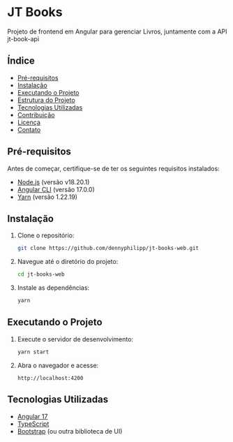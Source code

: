 # JT Books

Projeto de frontend em Angular para gerenciar Livros, juntamente com a API jt-book-api

## Índice

- [Pré-requisitos](#pré-requisitos)
- [Instalação](#instalação)
- [Executando o Projeto](#executando-o-projeto)
- [Estrutura do Projeto](#estrutura-do-projeto)
- [Tecnologias Utilizadas](#tecnologias-utilizadas)
- [Contribuição](#contribuição)
- [Licença](#licença)
- [Contato](#contato)


## Pré-requisitos

Antes de começar, certifique-se de ter os seguintes requisitos instalados:

- [Node.js](https://nodejs.org/) (versão v18.20.1)
- [Angular CLI](https://angular.io/cli) (versão 17.0.0)
- [Yarn](https://yarnpkg.com/) (versão 1.22.19)


## Instalação

1. Clone o repositório:
    ```bash
    git clone https://github.com/dennyphilipp/jt-books-web.git
    ```
2. Navegue até o diretório do projeto:
    ```bash
    cd jt-books-web
    ```
3. Instale as dependências:
    ```bash
    yarn
    ```

## Executando o Projeto

1. Execute o servidor de desenvolvimento:
    ```bash
    yarn start
    ```
2. Abra o navegador e acesse:
    ```
    http://localhost:4200
    ```

## Tecnologias Utilizadas

- [Angular 17](https://angular.io/)
- [TypeScript](https://www.typescriptlang.org/)
- [Bootstrap](https://getbootstrap.com/) (ou outra biblioteca de UI)


